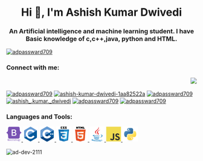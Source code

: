 <h1 align="center">Hi 👋, I'm Ashish Kumar Dwivedi</h1>
<h3 align="center">An Artificial intelligence and machine learning student. I have Basic knowledge of c,c++,java, python and HTML.</h3>

<p align="left"> <a href="https://twitter.com/adpassward709" target="blank"><img src="https://img.shields.io/twitter/follow/adpassward709?logo=twitter&style=for-the-badge" alt="adpassward709" /></a> </p>

<h3 align="left">Connect with me:</h3>
<p align = "right">
<img src="https://user-images.githubusercontent.com/98655829/194303695-2f6d15ae-c49b-4a0f-9153-7b316c2350f6.gif" width="360"/>
 </p>
<p align="left">
<a href="https://twitter.com/adpassward709" target="blank"><img align="center" src="https://raw.githubusercontent.com/rahuldkjain/github-profile-readme-generator/master/src/images/icons/Social/twitter.svg" alt="adpassward709" height="30" width="40" /></a>
<a href="https://linkedin.com/in/ashish-kumar-dwivedi-1aa82522a" target="blank"><img align="center" src="https://raw.githubusercontent.com/rahuldkjain/github-profile-readme-generator/master/src/images/icons/Social/linked-in-alt.svg" alt="ashish-kumar-dwivedi-1aa82522a" height="30" width="40" /></a>
<a href="https://fb.com/adpassward709" target="blank"><img align="center" src="https://raw.githubusercontent.com/rahuldkjain/github-profile-readme-generator/master/src/images/icons/Social/facebook.svg" alt="adpassward709" height="30" width="40" /></a>
<a href="https://instagram.com/ashish_.kumar._dwivedi" target="blank"><img align="center" src="https://raw.githubusercontent.com/rahuldkjain/github-profile-readme-generator/master/src/images/icons/Social/instagram.svg" alt="ashish_.kumar._dwivedi" height="30" width="40" /></a>
<a href="https://www.hackerrank.com/adpassward709" target="blank"><img align="center" src="https://raw.githubusercontent.com/rahuldkjain/github-profile-readme-generator/master/src/images/icons/Social/hackerrank.svg" alt="adpassward709" height="30" width="40" /></a>
<a href="https://auth.geeksforgeeks.org/user/adpassward709" target="blank"><img align="center" src="https://raw.githubusercontent.com/rahuldkjain/github-profile-readme-generator/master/src/images/icons/Social/geeks-for-geeks.svg" alt="adpassward709" height="30" width="40" /></a>
</p>

<h3 align="left">Languages and Tools:</h3>
<p align="left"> <a href="https://getbootstrap.com" target="_blank" rel="noreferrer"> <img src="https://raw.githubusercontent.com/devicons/devicon/master/icons/bootstrap/bootstrap-plain-wordmark.svg" alt="bootstrap" width="40" height="40"/> </a> <a href="https://www.cprogramming.com/" target="_blank" rel="noreferrer"> <img src="https://raw.githubusercontent.com/devicons/devicon/master/icons/c/c-original.svg" alt="c" width="40" height="40"/> </a> <a href="https://www.w3schools.com/cpp/" target="_blank" rel="noreferrer"> <img src="https://raw.githubusercontent.com/devicons/devicon/master/icons/cplusplus/cplusplus-original.svg" alt="cplusplus" width="40" height="40"/> </a> <a href="https://www.w3schools.com/css/" target="_blank" rel="noreferrer"> <img src="https://raw.githubusercontent.com/devicons/devicon/master/icons/css3/css3-original-wordmark.svg" alt="css3" width="40" height="40"/> </a> <a href="https://www.w3.org/html/" target="_blank" rel="noreferrer"> <img src="https://raw.githubusercontent.com/devicons/devicon/master/icons/html5/html5-original-wordmark.svg" alt="html5" width="40" height="40"/> </a> <a href="https://www.java.com" target="_blank" rel="noreferrer"> <img src="https://raw.githubusercontent.com/devicons/devicon/master/icons/java/java-original.svg" alt="java" width="40" height="40"/> </a> <a href="https://developer.mozilla.org/en-US/docs/Web/JavaScript" target="_blank" rel="noreferrer"> <img src="https://raw.githubusercontent.com/devicons/devicon/master/icons/javascript/javascript-original.svg" alt="javascript" width="40" height="40"/> </a> <a href="https://www.python.org" target="_blank" rel="noreferrer"> <img src="https://raw.githubusercontent.com/devicons/devicon/master/icons/python/python-original.svg" alt="python" width="40" height="40"/> </a> </p>

<p><img align="center" src="https://github-readme-stats.vercel.app/api/top-langs?username=ad-dev-2111&show_icons=true&locale=en&layout=compact" alt="ad-dev-2111" /></p>

